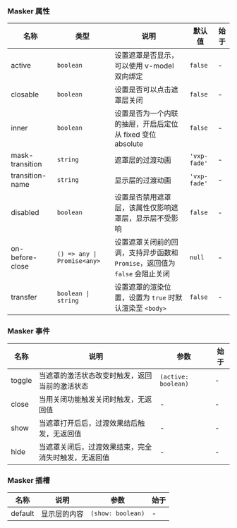 ### Masker 属性

| 名称            | 类型                        | 说明                                                                        | 默认值       | 始于 |
| --------------- | --------------------------- | --------------------------------------------------------------------------- | ------------ | --- |
| active          | `boolean`                   | 设置遮罩是否显示，可以使用 v-model 双向绑定                                 | `false`      | - |
| closable        | `boolean`                   | 设置是否可以点击遮罩层关闭                                                  | `false`      | - |
| inner           | `boolean`                   | 设置是否为一个内联的抽屉，开启后定位从 fixed 变位 absolute                  | `false`      | - |
| mask-transition | `string`                    | 遮罩层的过渡动画                                                            | `'vxp-fade'` | - |
| transition-name | `string`                    | 显示层的过渡动画                                                            | `'vxp-fade'` | - |
| disabled        | `boolean`                   | 设置是否禁用遮罩层，该属性仅影响遮罩层，显示层不受影响                      | `false`      | - |
| on-before-close | `() => any \| Promise<any>` | 设置遮罩关闭前的回调，支持异步函数和 `Promise`，返回值为 `false` 会阻止关闭 | `null`       | - |
| transfer        | `boolean \| string`         | 设置遮罩的渲染位置，设置为 `true` 时默认渲染至 `<body>`                     | `false`      | - |

### Masker 事件

| 名称   | 说明                                                 | 参数                | 始于 |
| ------ | ---------------------------------------------------- | ------------------- | --- |
| toggle | 当遮罩的激活状态改变时触发，返回当前的激活状态       | `(active: boolean)` | - |
| close  | 当用关闭功能触发关闭时触发，无返回值                 | -                   | - |
| show   | 当遮罩打开后后，过渡效果结后触发，无返回值           | -                   | - |
| hide   | 当遮罩关闭后，过渡效果结束，完全消失时触发，无返回值 | -                   | - |

### Masker 插槽

| 名称    | 说明         | 参数              | 始于 |
| ------- | ------------ | ----------------- | --- |
| default | 显示层的内容 | `(show: boolean)` | - |
